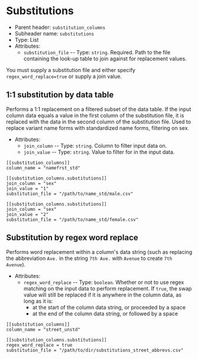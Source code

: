 # Substitutions
* Parent header: `substitution_columns`
* Subheader name: `substitutions`
* Type: List
* Attributes:
  * `substitution_file` -- Type: `string`.  Required.  Path to the file containing the look-up table to join against for replacement values.

You must supply a substitution file and either specify `regex_word_replace=true` or supply a join value.

## 1:1 substitution by data table

Performs a 1:1 replacement on a filtered subset of the data table.  If the input column data equals a value in the first column of the substitution file, it is replaced with the data in the second column of the substitution file.  Used to replace variant name forms with standardized name forms, filtering on sex.

* Attributes:
  * `join_column` -- Type: `string`.  Column to filter input data on.
  * `join_value` -- Type: `string`.  Value to filter for in the input data.
  
```
[[substitution_columns]]
column_name = "namefrst_std"

[[substitution_columns.substitutions]]
join_column = "sex"
join_value = "1"
substitution_file = "/path/to/name_std/male.csv"

[[substitution_columns.substitutions]]
join_column = "sex"
join_value = "2"
substitution_file = "/path/to/name_std/female.csv"
```

## Substitution by regex word replace

Performs word replacement within a column's data string (such as replacing the abbreviation `Ave.` in the string `7th Ave.` with `Avenue` to create `7th Avenue`).

* Attributes:
  * `regex_word_replace` -- Type: `boolean`.  Whether or not to use regex matching on the input data to perform replacement.  If `true`, the swap value will still be replaced if it is anywhere in the column data, as long as it is:
    * at the start of the column data string, or proceeded by a space
    * at the end of the column data string, or followed by a space 

```
[[substitution_columns]]
column_name = "street_unstd"

[[substitution_columns.substitutions]]
regex_word_replace = true
substitution_file = "/path/to/dir/substitutions_street_abbrevs.csv"
```
